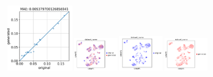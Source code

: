 <img src="fig/original_v_generated_proportion.png" width="30%" alt="Image description">

<img src="fig/umap_original_v_generated.png" width="20%" alt="Image description">
<img src="fig/umap_original.png" width="20%" alt="Image description">
<img src="fig/umap_generated.png" width="20%" alt="Image description">

